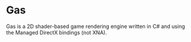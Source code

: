 Gas
===

Gas is a 2D shader-based game rendering engine written in C# and using the Managed DirectX bindings (not XNA).